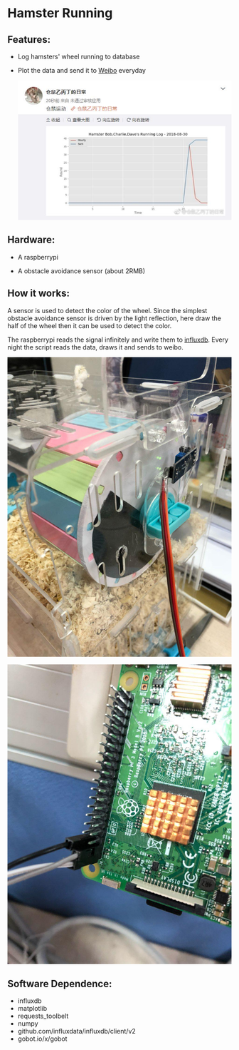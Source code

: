 # Hamster Running

## Features:

- Log hamsters' wheel running to database

- Plot the data and send it to [Weibo](https://weibo.com/cangshucangshu) everyday

  ![Capture](Resources/Capture.JPG)



## Hardware:

- A raspberrypi

- A obstacle avoidance sensor (about 2RMB)

  

## How it works:

A sensor is used to detect the color of the wheel. Since the simplest obstacle avoidance sensor is driven by the light reflection, here draw the half of the wheel then it can be used to detect the color.

The raspberrypi reads the signal infinitely and write them to [influxdb](https://www.influxdata.com/). Every night the script reads the data, draws it and sends to weibo.



![Cage](Resources/Cage.jpg)

![Hardware](Resources/Hardware.jpg)

## Software Dependence:

- influxdb
- matplotlib
- requests_toolbelt
- numpy
- github.com/influxdata/influxdb/client/v2
- gobot.io/x/gobot

